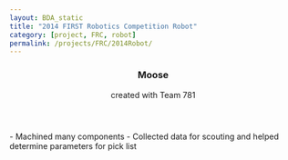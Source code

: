 ```yaml
---
layout: BDA_static
title: "2014 FIRST Robotics Competition Robot"
category: [project, FRC, robot]
permalink: /projects/FRC/2014Robot/
---
```

<header><h3>Moose</h3>
<p>created with Team 781</p></header>
- Machined many components
- Collected data for scouting and helped determine parameters for pick list